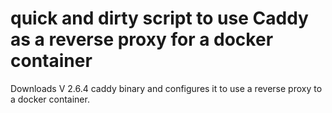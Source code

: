 
# quick and dirty script to  use Caddy as a reverse proxy for a docker container


Downloads V 2.6.4 caddy binary and configures it to use a reverse proxy to a docker container.